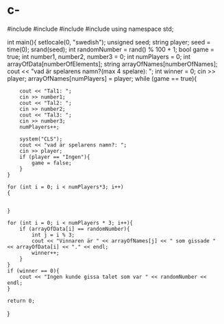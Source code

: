 # c-
#include <string>
#include <cstdlib>
#include <ctime>
#include <fstream>
using namespace std;

int main(){
	setlocale(0, "swedish");
	unsigned seed;
	string player;
	seed = time(0);
	srand(seed);
	int randomNumber = rand() % 100 + 1;
	bool game = true;
	int number1, number2, number3 = 0;
	int numPlayers = 0;
	int arrayOfData[numberOfElements];
	string arrayOfNames[numberOfNames];
	cout << "vad är spelarens namn?(max 4 spelare): ";
	int winner = 0;
	cin >> player;
	arrayOfNames[numPlayers] = player;
	while (game == true){
		

		cout << "Tal1: ";
		cin >> number1;
		cout << "Tal2: ";
		cin >> number2;
		cout << "Tal3: ";
		cin >> number3;
		numPlayers++;
		
		system("CLS");
		cout << "vad är spelarens namn?: ";
		cin >> player;
		if (player == "Ingen"){
			game = false;
		}
	}

	for (int i = 0; i < numPlayers*3; i++)
	{
		
	
	}

	for (int i = 0; i < numPlayers * 3; i++){
		if (arrayOfData[i] == randomNumber){
			int j = i % 3;
			cout << "Vinnaren är " << arrayOfNames[j] << " som gissade " << arrayOfData[i] << "." << endl;
			winner++;
		}
	}
	if (winner == 0){
		cout << "Ingen kunde gissa talet som var " << randomNumber << endl;
	}
	
	return 0;
}
